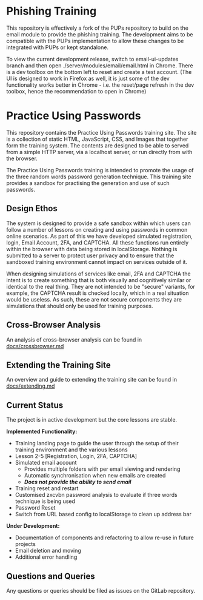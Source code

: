 # Phishing Training
This repository is effectively a fork of the PUPs repository to build on the email module to provide the phishing training. The development aims to be compatible with the PUPs implementation to allow these changes to be integrated with PUPs or kept standalone. 

To view the current development release, switch to email-ui-updates branch and then open ./server/modules/email/email.html in Chrome. There is a dev toolbox on the bottom left to reset and create a test account. (The UI is designed to work in Firefox as well, it is just some of the dev functionality works better in Chrome - i.e. the reset/page refresh in the dev toolbox, hence the recommendation to open in Chrome)

# Practice Using Passwords

This repository contains the Practice Using Passwords training site. The site is a collection of static HTML, JavaScript, CSS, and Images that together form the training system. The contents are designed to be able to served from a simple HTTP server, via a localhost server, or run directly from with the browser.

The Practice Using Passwords training is intended to promote the usage of the three random words password generation technique. This training site provides a sandbox for practising the generation and use of such passwords.

## Design Ethos
The system is designed to provide a safe sandbox within which users can follow a number of lessons on creating and using passwords in common online scenarios. As part of this we have developed simulated registration, login, Email Account, 2FA, and CAPTCHA. All these functions run entirely within the browser with data being stored in localStorage. Nothing is submitted to a server to protect user privacy and to ensure that the sandboxed training environment cannot impact on services outside of it. 

When designing simulations of services like email, 2FA and CAPTCHA the intent is to create something that is both visually and cognitively similar or identical to the real thing. They are not intended to be "secure" variants, for example, the CAPTCHA result is checked locally, which in a real situation would be useless. As such, these are not secure components they are simulations that should only be used for training purposes. 

## Cross-Browser Analysis
An analysis of cross-browser analysis can be found in [docs/crossbrowser.md](./docs/crossbrowser.md)

## Extending the Training Site
An overview and guide to extending the training site can be found in [docs/extending.md](./docs/extending.md)

## Current Status
The project is in active development but the core lessons are stable.

**Implemented Functionality:**
* Training landing page to guide the user through the setup of their training environment and the various lessons
* Lesson 2-5 [Registration, Login, 2FA, CAPTCHA]
* Simulated email account
    * Provides multiple folders with per email viewing and rendering
    * Automatic synchronisation when new emails are created
    * _**Does not provide the ability to send email**_
* Training reset and restart
* Customised zxcvbn password analysis to evaluate if three words technique is being used
* Password Reset
* Switch from URL based config to localStorage to clean up address bar

**Under Development:**
* Documentation of components and refactoring to allow re-use in future projects
* Email deletion and moving
* Additional error handling

## Questions and Queries
Any questions or queries should be filed as issues on the GitLab repository.